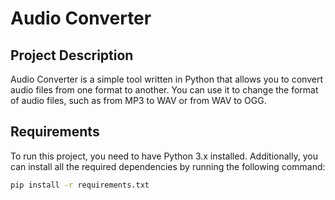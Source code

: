 # Audio Converter

## Project Description

Audio Converter is a simple tool written in Python that allows you to convert audio files from one format to another. You can use it to change the format of audio files, such as from MP3 to WAV or from WAV to OGG.

## Requirements

To run this project, you need to have Python 3.x installed. Additionally, you can install all the required dependencies by running the following command:

```bash
pip install -r requirements.txt